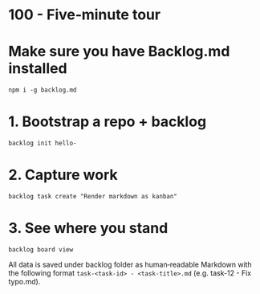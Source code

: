 # 100 - Five‑minute tour

# Make sure you have Backlog.md installed

```
npm i -g backlog.md
```

# 1. Bootstrap a repo + backlog
```
backlog init hello-
```

# 2. Capture work

```
backlog task create "Render markdown as kanban"
```

# 3. See where you stand

```
backlog board view
```

All data is saved under backlog folder as human‑readable Markdown with the following format ```task-<task-id> - <task-title>.md``` (e.g. task-12 - Fix typo.md).